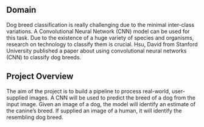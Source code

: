 [//]: # (Image References)

[image1]: ./images/sample_dog_output.png "Sample Output"
[image2]: ./images/vgg16_model.png "VGG-16 Model Layers"
[image3]: ./images/vgg16_model_draw.png "VGG16 Model Figure"

## Domain

Dog breed classification is really challenging due to the minimal inter-class variations.
A Convolutional Neural Network (CNN) model can be used for this task.
Due to the existence of a huge variety of species and organisms, research on
technology to classify them is crucial. Hsu, David from Stanford University published
a paper about using convolutional neural networks (CNN) to classify dog breeds.

## Project Overview

The aim of the project is to build a pipeline to process real-world, user-supplied
images. A CNN will be used to predict the breed of a dog from the input image. Given
an image of a dog, the model will identify an estimate of the canine’s breed. If
supplied an image of a human, it will identify the resembling dog breed. 
